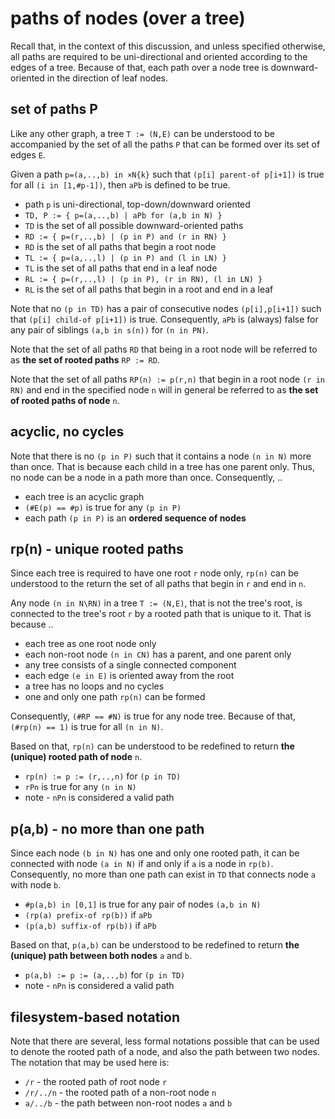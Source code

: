 
<!-- ======================================================================= -->
# paths of nodes (over a tree)

Recall that, in the context of this discussion, and unless specified otherwise,
all paths are required to be uni-directional and oriented according to the edges
of a tree. Because of that, each path over a node tree is downward-oriented in
the direction of leaf nodes.

<!-- ======================================================================= -->
## set of paths P

Like any other graph, a tree `T := (N,E)` can be understood to be accompanied
by the set of all the paths `P` that can be formed over its set of edges `E`.

Given a path `p=(a,..,b) in ×N{k}` such that `(p[i] parent-of p[i+1])`
is true for all `(i in [1,#p-1])`, then `aPb` is defined to be true.

* path `p` is uni-directional, top-down/downward oriented
* `TD, P := { p=(a,..,b) | aPb for (a,b in N) }`
* `TD` is the set of all possible downward-oriented paths
* `RD := { p=(r,..,b) | (p in P) and (r in RN) }`
* `RD` is the set of all paths that begin a root node
* `TL := { p=(a,..,l) | (p in P) and (l in LN) }`
* `TL` is the set of all paths that end in a leaf node
* `RL := { p=(r,..,l) | (p in P), (r in RN), (l in LN) }`
* `RL` is the set of all paths that begin in a root and end in a leaf

Note that no `(p in TD)` has a pair of consecutive nodes `(p[i],p[i+1])` such
that `(p[i] child-of p[i+1])` is true. Consequently, `aPb` is (always) false
for any pair of siblings `(a,b in s(n))` for `(n in PN)`.

Note that the set of all paths `RD` that being in a root node will be referred
to as **the set of rooted paths** `RP := RD`.

Note that the set of all paths `RP(n) := p(r,n)` that begin in a root node
`(r in RN)` and end in the specified node `n` will in general be referred
to as **the set of rooted paths of node** `n`.

<!-- ======================================================================= -->
## acyclic, no cycles

Note that there is no `(p in P)` such that it contains a node `(n in N)` more
than once. That is because each child in a tree has one parent only. Thus, no
node can be a node in a path more than once. Consequently, ..

* each tree is an acyclic graph
* `(#E(p) == #p)` is true for any `(p in P)`
* each path `(p in P)` is an **ordered sequence of nodes**

<!-- ======================================================================= -->
## rp(n) - unique rooted paths

Since each tree is required to have one root `r` node only, `rp(n)` can be
understood to the return the set of all paths that begin in `r` and end in `n`.

Any node `(n in N\RN)` in a tree `T := (N,E)`, that is not the tree's root,
is connected to the tree's root `r` by a rooted path that is unique to it.
That is because ..

* each tree as one root node only
* each non-root node `(n in CN)` has a parent, and one parent only
* any tree consists of a single connected component
* each edge `(e in E)` is oriented away from the root
* a tree has no loops and no cycles
* one and only one path `rp(n)` can be formed

Consequently, `(#RP == #N)` is true for any node tree.
Because of that, `(#rp(n) == 1)` is true for all `(n in N)`.

Based on that, `rp(n)` can be understood to be redefined to return
**the (unique) rooted path of node** `n`.

* `rp(n) := p := (r,..,n)` for `(p in TD)`
* `rPn` is true for any `(n in N)`
* note - `nPn` is considered a valid path

<!-- ======================================================================= -->
## p(a,b) - no more than one path

Since each node `(b in N)` has one and only one rooted path, it can be connected
with node `(a in N)` if and only if `a` is a node in `rp(b)`. Consequently, no
more than one path can exist in `TD` that connects node `a` with node `b`.

* `#p(a,b) in [0,1]` is true for any pair of nodes `(a,b in N)`
* `(rp(a) prefix-of rp(b))` if `aPb`
* `(p(a,b) suffix-of rp(b))` if `aPb`

Based on that, `p(a,b)` can be understood to be redefined to return
**the (unique) path between both nodes** `a` and `b`.

* `p(a,b) := p := (a,..,b)` for `(p in TD)`
* note - `nPn` is considered a valid path

<!-- ======================================================================= -->
## filesystem-based notation

Note that there are several, less formal notations possible that can be used
to denote the rooted path of a node, and also the path between two nodes. The
notation that may be used here is:

* `/r` - the rooted path of root node `r`
* `/r/../n` - the rooted path of a non-root node `n`
* `a/../b` - the path between non-root nodes `a` and `b`

